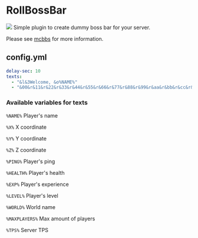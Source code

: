 # RollBossBar
[![](http://i.loli.net/2018/09/02/5b8be365e1ae8.png)](http://www.mcbbs.net/thread-818960-1-1.html "血条轮播")
Simple plugin to create dummy boss bar for your server.

Please see [mcbbs](http://www.mcbbs.net/thread-818960-1-1.html) for more information.
## config.yml
```yaml
delay-sec: 10
texts:
  - "&l&3Welcome, &o%NAME%"
  - "&00&r&11&r&22&r&33&r&44&r&55&r&66&r&77&r&88&r&99&r&aa&r&bb&r&cc&r&dd&r&ee&r&ff"
```
### Available variables for texts
`%NAME%` Player's name

`%X%` X coordinate

`%Y%` Y coordinate

`%Z%` Z coordinate

`%PING%` Player's ping

`%HEALTH%` Player's health

`%EXP%` Player's experience

`%LEVEL%` Player's level

`%WORLD%` World name

`%MAXPLAYERS%` Max amount of players

`%TPS%` Server TPS
